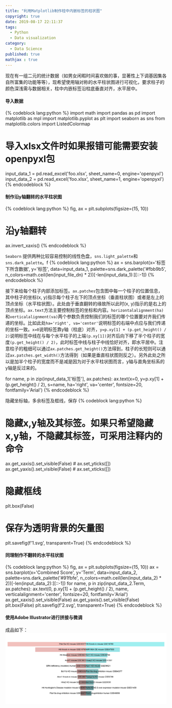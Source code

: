 ```yaml
---
title: "利用Matplotlib制作柱中内嵌标签的柱状图"
copyright: true
date: 2019-08-17 22:11:37
tags: 
  - Python
  - Data visualization
category:
  - Data Science
published: true
mathjax : true
---
```


现在有一组二元的统计数据（如男女闲暇时间喜欢做的事，显著性上下调基因集各自所富集的功能等等），现希望使用轴对称的水平柱状图进行可视化，要求柱子的颜色深浅需与数据相关，柱中内嵌标签沿柱底垂直对齐，水平居中。

<!-- more -->
#### 导入数据
{% codeblock lang:python %}
import math
import pandas as pd
import matplotlib as mpl
import matplotlib.pyplot as plt
import seaborn as sns
from matplotlib.colors import ListedColormap

# 导入xlsx文件时如果报错可能需要安装openpyxl包
input_data_1 = pd.read_excel('foo.xlsx', sheet_name=0, engine='openpyxl')
input_data_2 = pd.read_excel('foo.xlsx', sheet_name=1, engine='openpyxl')
{% endcodeblock %}

#### 制作沿y轴翻转的水平柱状图
{% codeblock lang:python %}
fig, ax = plt.subplots(figsize=(15, 10))
# 沿y轴翻转
ax.invert_xaxis()
{% endcodeblock %}

`Seaborn` 提供两种比较容易控制的线性色盘，`sns.light_palette`和`sns.dark_palette`。f
{% codeblock lang:python %}
ax = sns.barplot(x='标签下所含数据', y='标签', data=input_data_1,
                    palette=sns.dark_palette('#fbb9b5', n_colors=math.ceil(len(input_file_dn) * 2))[-len(input_data_1):][::-1])
{% endcodeblock %}

接下来给每个柱子内部添加标签。`ax.patches`包含图中每一个柱子的位置信息， 其中柱子的坐标(x, y)指示每个柱子左下的顶点坐标（垂直柱状图）或者是左上的顶点坐标（水平柱状图）。此处由于垂直翻转的缘故所以此时(x, y)指示的是右上的顶点坐标。`ax.text`方法主要控制标签的坐标和内容。`horizontalalignment(ha)`和`verticalalignment(va)`两个参数负责控制我们的标签的哪个位置要对齐我们传递的坐标。比如此处`ha='right', va='center'`说明标签的右端中点应与我们传递的坐标一致。`x=0`说明标签靠y轴（柱底）对齐，`y=p.xy[1] + (p.get_height() / 2)`说明标签中线在与每个水平柱子的上端`(p.xy[1])`对齐后向下移了半个柱子的宽度`(p.get_height() / 2)`，此时标签中线与柱子中线恰好对齐，即水平居中。注意柱子的粗细可以通过`ax.patches.get_height()`方法得到，柱子的长短则可以通过`ax.patches.get_width()`方法得到（如果是垂直柱状图则反之）。另外此处之所以是加半个柱子的宽度而不是减是因为对于水平柱状图而言，y轴与直角坐标系的y轴是反过来的。

for name, p in zip(input_data_1['标签'], ax.patches):
    ax.text(x=0, y=p.xy[1] + (p.get_height() / 2), s=name,
            ha='right', va='center',
            fontsize=20, fontfamily='Arial')
{% endcodeblock %}

隐藏坐标轴，多余标签及框线，保存
{% codeblock lang:python %}
# 隐藏x,y轴及其标签。如果只希望隐藏x,y轴，不隐藏其标签，可采用注释内的命令
ax.get_xaxis().set_visible(False) # ax.set_yticks([])
ax.get_yaxis().set_visible(False) # ax.set_xticks([])
# 隐藏框线
plt.box(False)
# 保存为透明背景的矢量图
plt.savefig(f'1.svg', transparent=True)
{% endcodeblock %}

#### 同理制作不翻转的水平柱状图
{% codeblock lang:python %}
fig, ax = plt.subplots(figsize=(15, 10))
ax = sns.barplot(x='Combined Score', y='Term', data=input_data_2,
                    palette=sns.dark_palette('#91fbfe', n_colors=math.ceil(len(input_data_2) * 2))[-len(input_data_2):][::-1])
for name, p in zip(input_data_2.Term, ax.patches):
    ax.text(0, p.xy[1] + (p.get_height() / 2), name, verticalalignment='center', fontsize=20, fontfamily='Arial')
ax.get_xaxis().set_visible(False)
ax.get_yaxis().set_visible(False)
plt.box(False)
plt.savefig(f'2.svg', transparent=True)
{% endcodeblock %}

#### 使用Adobe Illustrator进行拼接与微调
成品如下：
![Axial symmetrical barplot](/images/barplot.jpg)
